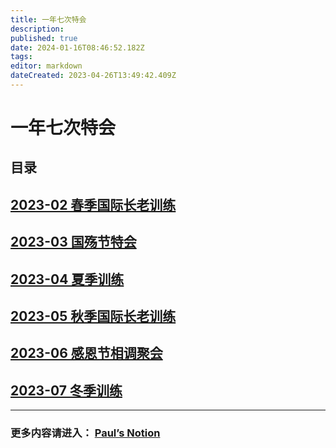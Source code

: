 ```yaml
---
title: 一年七次特会
description: 
published: true
date: 2024-01-16T08:46:52.182Z
tags: 
editor: markdown
dateCreated: 2023-04-26T13:49:42.409Z
---
```


# 一年七次特会
## 目录
## [2023-02 春季国际长老训练](/home/2023-02)
## [2023-03 国殇节特会](/home/2023-03)
## [2023-04 夏季训练](/home/2023-04)
## [2023-05 秋季国际长老训练](/home/2023-05)
## [2023-06 感恩节相调聚会](/home/2023-06)
## [2023-07 冬季训练](/home/2023-07)
---

### 更多内容请进入： [Paul’s Notion](https://mygoodland.notion.site/Paul-s-NOTION-117eeafd285445828856f7d6be113607?pvs=4) 

<!-- Google tag (gtag.js) -->
<script async src="https://www.googletagmanager.com/gtag/js?id=G-1P8709Z16T"></script>
<script>
  window.dataLayer = window.dataLayer || [];
  function gtag(){dataLayer.push(arguments);}
  gtag('js', new Date());

  gtag('config', 'G-1P8709Z16T');
</script>